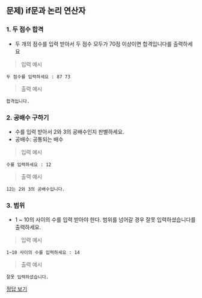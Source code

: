 ## 문제) if문과 논리 연산자

### 1. 두 점수 합격

* 두 개의 점수를 입력 받아서 두 점수 모두가 70점 이상이면 합격입니다를 출력하세요
 
> 입력 예시

```
두 점수를 입력하세요 : 87 73
```

> 출력 예시

```
합격입니다.
```

### 2. 공배수 구하기
* 수를 입력 받아서 2와 3의 공배수인지 판별하세요.
* 공배수: 공통되는 배수

> 입력 예시

```
수를 입력하세요 : 12
```

> 출력 예시

```
12는 2와 3의 공배수입니다.
```

### 3. 범위

* 1  ~ 10의 사이의 수를 입력 받아야 한다. 범위를 넘어갈 경우 잘못 입력하셨습니다를 출력하세요.


> 입력 예시

```
1~10 사이의 수를 입력하세요 : 14
```

> 출력 예시

```
잘못 입력하셨습니다.
```

[정답 보기](quiz02.py)

